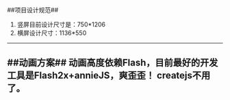 ﻿##项目设计规范##
1. 竖屏目前设计尺寸是：750*1206
2. 横屏设计尺寸：1136*550

----------

##动画方案##
动画高度依赖Flash，目前最好的开发工具是Flash2x+annieJS，爽歪歪！
createjs不用了。
----------
